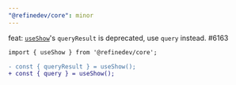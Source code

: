 ```yaml
---
"@refinedev/core": minor
---
```


feat: [`useShow`](https://refine.dev/docs/data/hooks/use-show/)'s `queryResult` is deprecated, use `query` instead. #6163

```diff
import { useShow } from '@refinedev/core';

- const { queryResult } = useShow();
+ const { query } = useShow();
```
